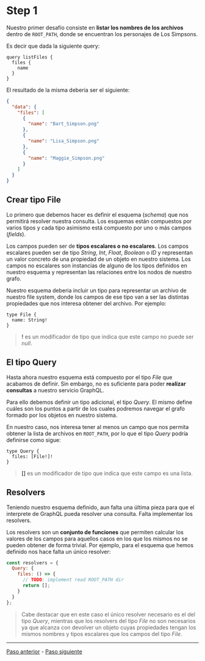 # Step 1

Nuestro primer desafío consiste en **listar los nombres de los archivos** dentro de `ROOT_PATH`, donde se encuentran los personajes de Los Simpsons.

Es decir que dada la siguiente query:

```gql
query listFiles {
  files {
    name
  }
}
```

El resultado de la misma deberia ser el siguiente:

```json
{
  "data": {
    "files": [
      {
        "name": "Bart_Simpson.png"
      },
      {
        "name": "Lisa_Simpson.png"
      },
      {
        "name": "Maggie_Simpson.png"
      }
    ]
  }
}
```

## Crear tipo __File__

Lo primero que debemos hacer es definir el esquema (_schema_) que nos permitirá resolver nuestra consulta. Los esquemas están compuestos por varios tipos y cada tipo asimismo está compuesto por uno o más campos (_fields_).

Los campos pueden ser de **tipos escalares o no escalares**. Los campos escalares pueden ser de tipo _String_, _Int_, _Float_, _Boolean_ o _ID_ y representan un valor concreto de una propiedad de un objeto en nuestro sistema. Los campos no escalares son instancias de alguno de los tipos definidos en nuestro esquema y representan las relaciones entre los nodos de nuestro grafo.

Nuestro esquema deberia incluir un tipo para representar un archivo de nuestro file system, donde los campos de ese tipo van a ser las distintas propiedades que nos interesa obtener del archivo. Por ejemplo:

```gql
type File {
  name: String!
}
```

> __!__ es un modificador de tipo que indica que este campo no puede ser _null_.

## El tipo __Query__

Hasta ahora nuestro esquema está compuesto por el tipo _File_ que acabamos de definir. Sin embargo, no es suficiente para poder **realizar consultas** a nuestro servicio GraphQL.

Para ello debemos definir un tipo adicional, el tipo _Query_. El mismo define cuáles son los puntos a partir de los cuales podremos navegar el grafo formado por los objetos en nuestro sistema.

En nuestro caso, nos interesa tener al menos un campo que nos permita obtener la lista de archivos en `ROOT_PATH`, por lo que el tipo _Query_ podría definirse como sigue:

```gql
type Query {
  files: [File!]!
}
```

> __[]__ es un modificador de tipo que indica que este campo es una lista.

## __Resolvers__

Teniendo nuestro esquema definido, aun falta una última pieza para que el interprete de GraphQL pueda resolver una consulta. Falta implementar los resolvers.

Los resolvers son un **conjunto de funciones** que permiten calcular los valores de los campos para aquellos casos en los que los mismos no se pueden obtener de forma trivial. Por ejemplo, para el esquema que hemos definido nos hace falta un único resolver:

```js
const resolvers = {
  Query: {
    files: () => {
      // TODO: implement read ROOT_PATH dir
      return [];
    }
  }
};
```

> Cabe destacar que en este caso el único resolver necesario es el del tipo _Query_, mientras que los resolvers del tipo _File_ no son necesarios ya que alcanza con devolver un objeto cuyas propiedades tengan los mismos nombres y tipos escalares que los campos del tipo _File_.

---

[Paso anterior](STEP-0.md) - [Paso siguiente](STEP-2.md)
